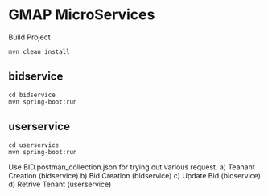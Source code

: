 # GMAP MicroServices

Build Project
``` 
mvn clean install
```
## bidservice

```
cd bidservice
mvn spring-boot:run
```
## userservice

```
cd userservice
mvn spring-boot:run

```

Use BID.postman_collection.json for trying out various request.
a) Teanant Creation (bidservice)
b) Bid Creation (bidservice)
c) Update Bid (bidservice)
d) Retrive Tenant (userservice)